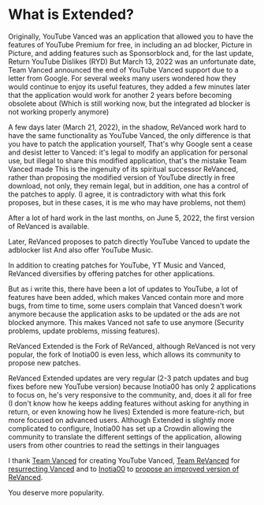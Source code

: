 # What is Extended?

Originally, YouTube Vanced was an application that allowed you to have the features of YouTube Premium for free, in including an ad blocker, Picture in Picture, and adding features such as Sponsorblock and, for the last update, Return YouTube Dislikes (RYD)
But March 13, 2022 was an unfortunate date, Team Vanced announced the end of YouTube Vanced support due to a letter from Google.
For several weeks many users wondered how they would continue to enjoy its useful features, they added a few minutes later that the application would work for another 2 years before becoming obsolete about
(Which is still working now, but the integrated ad blocker is not working properly anymore)

A few days later (March 21, 2022), in the shadow, ReVanced work hard to have the same functionality as YouTube Vanced, the only difference is that you have to patch the application yourself,
That's why Google sent a cease and desist letter to Vanced: it's legal to modify an application for personal use, but illegal to share this modified application, that's the mistake Team Vanced made
This is the ingenuity of its spiritual successor ReVanced, rather than proposing the modified version of YouTube directly in free download, not only, they remain legal, but in addition, one has a control of the patches to apply.
(I agree, it is contradictory with what this fork proposes, but in these cases, it is me who may have problems, not them)

After a lot of hard work in the last months, on June 5, 2022, the first version of ReVanced is available.

Later, ReVanced proposes to patch directly YouTube Vanced to update the adblocker list
And also offer YouTube Music.

In addition to creating patches for YouTube, YT Music and Vanced, ReVanced diversifies by offering patches for other applications.

But as i write this, there have been a lot of updates to YouTube, a lot of features have been added, which makes Vanced contain more and more bugs, from time to time, some users complain that Vanced doesn't work anymore because the application asks to be updated or the ads are not blocked anymore.
This makes Vanced not safe to use anymore (Security problems, update problems, missing features).

ReVanced Extended is the Fork of ReVanced, although ReVanced is not very popular, the fork of Inotia00 is even less, which allows its community to propose new patches.

ReVanced Extended updates are very regular (2-3 patch updates and bug fixes before new YouTube version) because Inotia00 has only 2 applications to focus on, he's very responsive to the community, and, does it all for free (I don't know how he keeps adding features without asking for anything in return, or even knowing how he lives)
Extended is more feature-rich, but more focused on advanced users. Although Extended is slightly more complicated to configure, Inotia00 has set up a Crowdin allowing the community to translate the different settings of the application, allowing users from other countries to read the settings in their languages

I thank [Team Vanced](https://github.com/TeamVanced) for creating YouTube Vanced, [Team ReVanced](https://github.com/revanced) for [resurrecting Vanced](https://github.com/kevinr99089/revanced.builder/blob/History/README.md) and to [Inotia00](https://github.com/inotia00) to [propose an improved version of ReVanced](https://github.com/kevinr99089/revanced.extended/blob/History/README.md).

You deserve more popularity.
